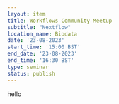 ```yaml
---
layout: item
title: Workflows Community Meetup
subtitle: "Nextflow"
location_name: Biodata
date: '23-08-2023'
start_time: '15:00 BST'
end_date: '23-08-2023'
end_time: '16:30 BST'
type: seminar
status: publish
---
```


hello